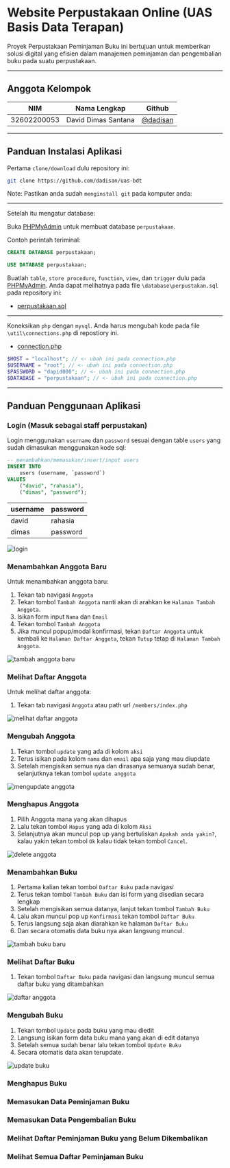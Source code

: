 # Website Perpustakaan Online (UAS Basis Data Terapan)

Proyek Perpustakaan Peminjaman Buku ini bertujuan untuk memberikan solusi digital yang efisien dalam manajemen peminjaman dan pengembalian buku pada suatu perpustakaan.

---

## Anggota Kelompok

| NIM         | Nama Lengkap        | Github                                 |
| ----------- | ------------------- | -------------------------------------- |
| 32602200053 | David Dimas Santana | [@dadisan](https://github.com/dadisan) |

---

## Panduan Instalasi Aplikasi

Pertama `clone/download` dulu repository ini:

```bash
git clone https://github.com/dadisan/uas-bdt
```

Note: Pastikan anda sudah `menginstall git` pada komputer anda:

---

Setelah itu mengatur database:

Buka [PHPMyAdmin](http://localhost/phpmyadmin/) untuk membuat database `perpustakaan`.

Contoh perintah teriminal:

```sql
CREATE DATABASE perpustakaan;
```

```sql
USE DATABASE perpustakaan;
```

Buatlah `table`, `store procedure`, `function`, `view`, dan `trigger` dulu pada [PHPMyAdmin](http://localhost/phpmyadmin/). Anda dapat melihatnya pada file `\database\perpustakan.sql` pada repository ini:

- [perpustakaan.sql](./database/perpustakaan.sql)

---

Koneksikan `php` dengan `mysql`. Anda harus mengubah kode pada file `\util\connections.php` di repostiory ini.

- [connection.php](./util/connection.php)

```php
$HOST = "localhost"; // <- ubah ini pada connection.php
$USERNAME = "root"; // <- ubah ini pada connection.php
$PASSWORD = "dapid000"; // <- ubah ini pada connection.php
$DATABASE = "perpustakaan"; // <- ubah ini pada connection.php
```

---

## Panduan Penggunaan Aplikasi

### Login (Masuk sebagai staff perpustakan)

Login menggunakan `username` dan `password` sesuai dengan table `users` yang sudah dimasukan menggunakan kode sql:

```sql
-- menambahkan/memasukan/insert/input users
INSERT INTO
    users (username, `password`)
VALUES
    ("david", "rahasia"),
    ("dimas", "password");
```

| username | password |
| -------- | -------- |
| david    | rahasia  |
| dimas    | password |

![login](./images/login.gif)

### Menambahkan Anggota Baru

Untuk menambahkan anggota baru:

1. Tekan tab navigasi `Anggota`
2. Tekan tombol `Tambah Anggota` nanti akan di arahkan ke `Halaman Tambah Anggota`.
3. Isikan form input `Nama` dan `Email`
4. Tekan tombol `Tambah Anggota`
5. Jika muncul popup/modal konfirmasi, tekan `Daftar Anggota` untuk kembali ke `Halaman Daftar Anggota`, tekan `Tutup` tetap di `Halaman Tambah Anggota`.

![tambah anggota baru](./images/tambah-anggota-baru.gif)

### Melihat Daftar Anggota

Untuk melihat daftar anggota:

1. Tekan tab navigasi `Anggota` atau path url `/members/index.php`

![melihat daftar anggota](./images/melihat-daftar-anggota.gif)

### Mengubah Anggota

1. Tekan tombol `update` yang ada di kolom `aksi`
2. Terus isikan pada kolom `nama` dan `email` apa saja yang mau diupdate
3. Setelah mengisikan semua nya dan dirasanya semuanya sudah benar, selanjutknya tekan tombol `update anggota`

![mengupdate anggota](./images/update-anggota.gif)

### Menghapus Anggota

1. Pilih Anggota mana yang akan dihapus
2. Lalu tekan tombol `Hapus` yang ada di kolom `Aksi`
3. Selanjutnya akan muncul pop up yang bertuliskan `Apakah anda yakin?`, kalau yakin tekan tombol `Ok` kalau tidak tekan tombol `Cancel`.

![delete anggota](./images/delete-anggota.gif)

### Menambahkan Buku

1. Pertama kalian tekan tombol `Daftar Buku` pada navigasi
2. Terus tekan tombol `Tambah Buku` dan isi form yang disedian secara lengkap
3. Setelah mengisikan semua datanya, lanjut tekan tombol `Tambah Buku`
4. Lalu akan muncul pop up `Konfirmasi` tekan tombol `Daftar Buku`
5. Terus langsung saja akan diarahkan ke halaman `Daftar Buku`
6. Dan secara otomatis data buku nya akan langsung muncul.

![tambah buku baru](./images/tambah-daftar-buku.gif)

### Melihat Daftar Buku

1. Tekan tombol `Daftar Buku` pada navigasi dan langsung muncul semua daftar buku yang ditambahkan

![daftar anggota](./images/daftar-anggota.gif)

### Mengubah Buku

1. Tekan tombol `Update` pada buku yang mau diedit
2. Langsung isikan form data buku mana yang akan di edit datanya
3. Setelah semua sudah benar lalu tekan tombol `Update Buku`
4. Secara otomatis data akan terupdate.

![update buku](./images/update-buku.gif)

### Menghapus Buku

### Memasukan Data Peminjaman Buku

### Memasukan Data Pengembalian Buku

### Melihat Daftar Peminjaman Buku yang Belum Dikembalikan

### Melihat Semua Daftar Peminjaman Buku
